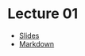 # Lecture 01

* [Slides](https://gitpitch.com/orlicekm/CsharpCourse/master?p=Lectures/Lecture01)
* [Markdown](/Lectures/Lecture01/PITCHME.md)
